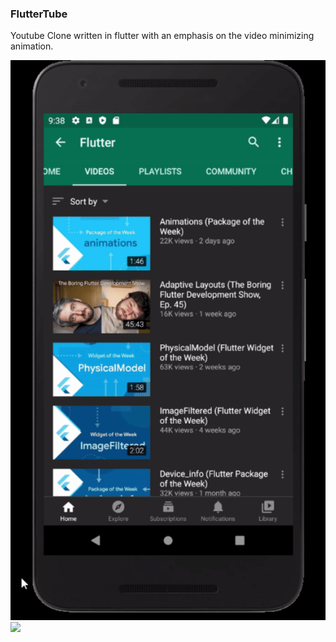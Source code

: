 ### FlutterTube

Youtube Clone written in flutter with an emphasis on the video minimizing animation.

![](https://github.com/jinyus/fluttertube/blob/master/assets/youtube.gif)
![](https://github.com/jinyus/fluttertube/blob/master/assets/fluttertube.gif)